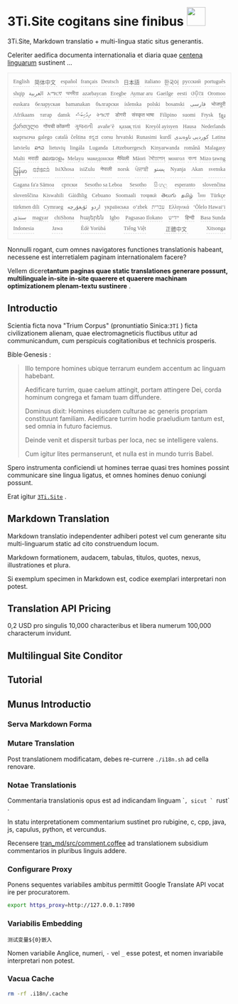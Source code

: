 <h1 style="justify-content:space-between">3Ti.Site cogitans sine finibus <img src="//i-01.eu.org/3Ti/logo.svg" style="user-select:none;margin-top:-1px;width:42px"></h1>

3Ti.Site, Markdown translatio + multi-lingua static situs generantis.

Celeriter aedifica documenta internationalia et diaria quae [centena linguarum](https://github.com/i18n-site/node/blob/main/lang/src/index.js) sustinent ...

<pre class="langli" style="display:flex;flex-wrap:wrap;background:transparent;border:1px solid #eee;font-size:12px;box-shadow:0 0 3px inset #eee;padding:12px 5px 4px 12px;justify-content:space-between;"><style>pre.langli i{font-weight:300;font-family:s;margin-right:7px;margin-bottom:8px;font-style:normal;color:#666;border-bottom:1px dashed #ccc;}</style><i>English</i><i> 简体中文 </i><i>español</i><i>français</i><i>Deutsch</i><i> 日本語 </i><i>italiano</i><i>한국어</i><i>русский</i><i>português</i><i>shqip</i><i>‫العربية‬</i><i>አማርኛ</i><i>অসমীয়া</i><i>azərbaycan</i><i>Eʋegbe</i><i>Aymar aru</i><i>Gaeilge</i><i>eesti</i><i>ଓଡ଼ିଆ</i><i>Oromoo</i><i>euskara</i><i>беларуская</i><i>bamanakan</i><i>български</i><i>íslenska</i><i>polski</i><i>bosanski</i><i>‫فارسی‬</i><i>भोजपुरी</i><i>Afrikaans</i><i>татар</i><i>dansk</i><i>‫ދިވެހިބަސް‬</i><i>ትግርኛ</i><i>डोगरी</i><i>संस्कृत भाषा</i><i>Filipino</i><i>suomi</i><i>Frysk</i><i>ខ្មែរ</i><i>ქართული</i><i>गोंयची कोंकणी</i><i>ગુજરાતી</i><i>avañe’ẽ</i><i>қазақ тілі</i><i>Kreyòl ayisyen</i><i>Hausa</i><i>Nederlands</i><i>кыргызча</i><i>galego</i><i>català</i><i>čeština</i><i>ಕನ್ನಡ</i><i>corsu</i><i>hrvatski</i><i>Runasimi</i><i>kurdî</i><i>‫کوردیی ناوەندی‬</i><i>Latina</i><i>latviešu</i><i>ລາວ</i><i>lietuvių</i><i>lingála</i><i>Luganda</i><i>Lëtzebuergesch</i><i>Kinyarwanda</i><i>română</i><i>Malagasy</i><i>Malti</i><i>मराठी</i><i>മലയാളം</i><i>Melayu</i><i>македонски</i><i>मैथिली</i><i>Māori</i><i>মৈতৈলোন্</i><i>монгол</i><i>বাংলা</i><i>Mizo ṭawng</i><i>မြန်မာ</i><i>𞄀𞄄𞄰𞄩𞄍𞄜𞄰</i><i>IsiXhosa</i><i>isiZulu</i><i>नेपाली</i><i>norsk</i><i>ਪੰਜਾਬੀ</i><i>‫پښتو‬</i><i>Nyanja</i><i>Akan</i><i>svenska</i><i>Gagana fa'a Sāmoa</i><i>српски</i><i>Sesotho sa Leboa</i><i>Sesotho</i><i>සිංහල</i><i>esperanto</i><i>slovenčina</i><i>slovenščina</i><i>Kiswahili</i><i>Gàidhlig</i><i>Cebuano</i><i>Soomaali</i><i>тоҷикӣ</i><i>తెలుగు</i><i>தமிழ்</i><i>ไทย</i><i>Türkçe</i><i>türkmen dili</i><i>Cymraeg</i><i>‫ئۇيغۇرچە‬</i><i>‫اردو‬</i><i>українська</i><i>o‘zbek</i><i>‫עברית‬</i><i>Ελληνικά</i><i>ʻŌlelo Hawaiʻi</i><i>‫سنڌي‬</i><i>magyar</i><i>chiShona</i><i>հայերեն</i><i>Igbo</i><i>Pagsasao Ilokano</i><i>‫ייִדיש‬</i><i>हिन्दी</i><i>Basa Sunda</i><i>Indonesia</i><i>Jawa</i><i>Èdè Yorùbá</i><i>Tiếng Việt</i><i> 正體中文 </i><i>Xitsonga</i></pre>

Nonnulli rogant, cum omnes navigatores functiones translationis habeant, necessene est interretialem paginam internationalem facere?

Vellem dicere**tantum paginas quae static translationes generare possunt, multilinguale in-site in-site quaerere et quaerere machinam optimizationem plenam-textu sustinere** .

## Introductio

Scientia ficta nova &quot;Trium Corpus&quot; (pronuntiatio Sinica:`3Tǐ` ) ficta civilizationem alienam, quae electromagneticis fluctibus utitur ad communicandum, cum perspicuis cogitationibus et technicis prosperis.

Bible·Genesis :

> Illo tempore homines ubique terrarum eundem accentum ac linguam habebant.
>
> Aedificare turrim, quae caelum attingit, portam attingere Dei, corda hominum congrega et famam tuam diffundere.
>
> Dominus dixit: Homines eiusdem culturae ac generis propriam constituunt familiam. Aedificare turrim hodie praeludium tantum est, sed omnia in futuro faciemus.
>
> Deinde venit et dispersit turbas per loca, nec se intelligere valens.
>
> Cum igitur lites permanserunt, et nulla est in mundo turris Babel.

Spero instrumenta conficiendi ut homines terrae quasi tres homines possint communicare sine lingua ligatus, et omnes homines denuo coniungi possunt.

Erat igitur [`3Ti.Site`](//3Ti.Site) .

## Markdown Translation

Markdown translatio independenter adhiberi potest vel cum generante situ multi-linguarum static ad cito construendum locum.

Markdown formationem, audacem, tabulas, titulos, quotes, nexus, illustrationes et plura.

Si exemplum specimen in Markdown est, codice exemplari interpretari non potest.

## Translation API Pricing

0,2 USD pro singulis 10,000 characteribus et libera numerum 100,000 characterum invidunt.

## Multilingual Site Conditor

## Tutorial

## Munus Introductio

### Serva Markdown Forma

### Mutare Translation

Post translationem modificatam, debes re-currere `./i18n.sh` ad cella renovare.

### Notae Translationis

Commentaria translationis opus est ad indicandam linguam \````, sicut ` ```rust` .

In statu interpretationem commentarium sustinet pro rubigine, c, cpp, java, js, capulus, python, et vercundus.

Recensere [tran_md/src/comment.coffee](https://github.com/i18n-site/node/blob/main/tran_md/src/comment.coffee) ad translationem subsidium commentarios in pluribus linguis addere.

### Configurare Proxy

Ponens sequentes variabiles ambitus permittit Google Translate API vocat ire per procuratorem.

```bash
export https_proxy=http://127.0.0.1:7890
```

### Variabilis Embedding

```
测试变量${0}嵌入
```

Nomen variabile Anglice, numeri, `-` vel `_` esse potest, et nomen invariabile interpretari non potest.

### Vacua Cache

```bash
rm -rf .i18n/.cache
```
